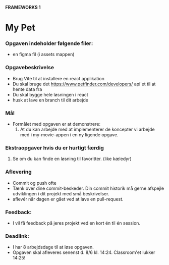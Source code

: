 **FRAMEWORKS 1**

# My Pet 
### **Opgaven indeholder følgende filer:**
- en figma fil (i assets mappen)

### **Opgavebeskrivelse**
- Brug Vite til at installere en react applikation
- Du skal bruge det https://www.petfinder.com/developers/ api'et til at hente data fra
- Du skal bygge hele løsningen i react
- husk at lave en branch til dit arbejde

### **Mål**
- Formålet med opgaven er at demonstrere: 
  1. At du kan arbejde med at implementerer de koncepter vi arbejde med i my-movie-appen i en ny ligende opgave.
  
### **Ekstraopgaver hvis du er hurtigt færdig**
  1. Se om du kan finde en løsning til favoritter. (like kæledyr)

### **Aflevering**
- Commit og push ofte
- Tænk over dine commit-beskeder. Din commit historik må gerne afspejle udviklingen i dit projekt med små beskrivelser. 
- aflevér når dagen er gået ved at lave en pull-request.

### **Feedback**: 
- I vil få feedback på jeres projekt ved en kort én til én session.

### **Deadlink**:
- I har 8 arbejdsdage til at løse opgaven. 
- Opgaven skal afleveres senenst d. 8/6 kl. 14:24. Classroom'et lukker 14:25!
